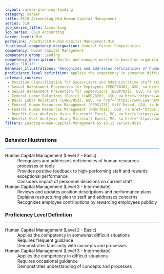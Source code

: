 ```yaml
---
layout: career-planning-landing
category: career
title: 0510 Accounting Mid Human Capital Management
series: 510
job_series_title: Accounting
job_series: 0510 Accounting
career_level: Mid
permalink: /cards/510-Human-Capital-Management-Mid
functional_competency_designation: General Career Competencies
competency: Human Capital Management
competency_group: Leading
competency_description: Builds and manages workforce based on organizational goals, budget considerations, and staffing needs; ensures that employees are appropriately recruited, selected, appraised, and rewarded; takes action to address performance problems; manages a multi-sector workforce and a variety of work situations
level: "10-13"
behavior_illustrations: "Recognizes and addresses deficiencies of human resources processes or tools ? Provides positive feedback to high-performing staff and rewards exceptional performance ? Considers impact of personnel decisions on current staff ? Reviews and updates position descriptions and performance plans ? Explains restructuring plan to staff and addresses concerns ? Recognizes employee contributions by rewarding employees publicly"
proficiency_level_definition: Applies the competency in somewhat difficult situations ? Requires frequent guidance ? Demonstrates familiarity with concepts and processes  ? Applies the competency in difficult situations ? Requires occasional guidance ? Demonstrates understanding of concepts and processes
relevant_courses: 
 - Position Classification for Supervisors and Administrative Staff (CLAS8102), GSU, <a href="https://www.LearnAtGSUSA.com/CLAS8103">https://www.LearnAtGSUSA.com/CLAS8103</a>
 - Sexual Harassment Prevention for Employees (EEOP7030), GSU, <a href="https://www.LearnAtGSUSA.com/EEOP7031">https://www.LearnAtGSUSA.com/EEOP7031</a>
 - Sexual Harassment Prevention for Supervisors (EEOP7031), GSU, <a href="https://www.LearnAtGSUSA.com/EEOP7032">https://www.LearnAtGSUSA.com/EEOP7032</a>
 - Federal Labor Relations (Basic) (LABR7020), GSU, <a href="https://www.LearnAtGSUSA.com/LABR7021">https://www.LearnAtGSUSA.com/LABR7021</a>
 - Basic Labor Relations (LABR7051), GSU, <a href="https://www.LearnAtGSUSA.com/LABR7052">https://www.LearnAtGSUSA.com/LABR7052</a>
 - Federal Human Resources Management (PERS1731) Self-Paced, GSU, <a href="https://www.LearnAtGSUSA.com/PERS1732">https://www.LearnAtGSUSA.com/PERS1732</a>
 - Federal Human Resources Management (PMGT7011), GSU, <a href="https://www.LearnAtGSUSA.com/PMGT7012">https://www.LearnAtGSUSA.com/PMGT7012</a>
 - Benefit-Cost Analysis Using Microsoft Excel, MC, <a href="https://www.managementconcepts.com/course/id/5405?utm_source=CFOportal&utm_medium=listing&utm_campaign=CFOTTEP&utm_id=23FM">https://www.managementconcepts.com/course/id/5405?utm_source=CFOportal&utm_medium=listing&utm_campaign=CFOTTEP&utm_id=23FM</a>
 - Benefit-Cost Analysis Using Microsoft Excel, MC, <a href="https://www.managementconcepts.com/course/id/5405?utm_source=CFOportal&utm_medium=listing&utm_campaign=CFOTTEP&utm_id=23FM">https://www.managementconcepts.com/course/id/5405?utm_source=CFOportal&utm_medium=listing&utm_campaign=CFOTTEP&utm_id=23FM</a>
filters: Leading-Human-Capital-Management GS-10-13 series-0510
---
```


<div class="desktop:grid-col-6 margin-y-3">
  <div class="border-top-2 bg-white padding-3 shadow-5 height-full members-hover border-1px button-border border-top-blue radius-lg card-text-color">
    <h3>Behavior Illustrations</h3>
    <hr style="background-color: #2680EB !important;"/>
    <dl class="text-base card-content-color"><dt>Human Capital Management (Level 2 - Basic)</dt><dd>Recognizes and addresses deficiencies of human resources processes or tools </dd><dd> Provides positive feedback to high-performing staff and rewards exceptional performance </dd><dd> Considers impact of personnel decisions on current staff</dd><dt>Human Capital Management (Level 3 - Intermediate)</dt><dd>Reviews and updates position descriptions and performance plans </dd><dd> Explains restructuring plan to staff and addresses concerns </dd><dd> Recognizes employee contributions by rewarding employees publicly</dd></dl>
  </div>
</div>
<div class="desktop:grid-col-6 margin-y-3">
  <div class="border-top-2 bg-white padding-3 shadow-5 height-full members-hover border-1px button-border border-top-blue radius-lg card-text-color">
    <h3>Proficiency Level Definition</h3>
     <hr style="background-color: #1b75e0 !important;"/>
    <dl class="text-base card-content-color"><dt>Human Capital Management (Level 2 - Basic)</dt><dd>Applies the competency in somewhat difficult situations </dd><dd> Requires frequent guidance </dd><dd> Demonstrates familiarity with concepts and processes </dd><dt>Human Capital Management (Level 3 - Intermediate)</dt><dd>Applies the competency in difficult situations </dd><dd> Requires occasional guidance </dd><dd> Demonstrates understanding of concepts and processes</dd></dl>
  </div>
</div>